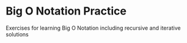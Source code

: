 # Big O Notation Practice

Exercises for learning Big O Notation including recursive and iterative solutions